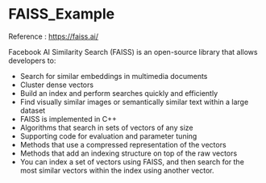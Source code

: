 # FAISS_Example

Reference : https://faiss.ai/

Facebook AI Similarity Search (FAISS) is an open-source library that allows developers to: 
- Search for similar embeddings in multimedia documents
- Cluster dense vectors
- Build an index and perform searches quickly and efficiently
- Find visually similar images or semantically similar text within a large dataset
- FAISS is implemented in C++
- Algorithms that search in sets of vectors of any size
- Supporting code for evaluation and parameter tuning
- Methods that use a compressed representation of the vectors
- Methods that add an indexing structure on top of the raw vectors
- You can index a set of vectors using FAISS, and then search for the most similar vectors within the index using another vector.

